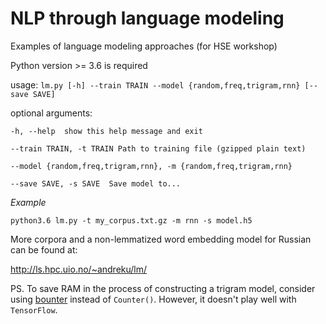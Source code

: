 # NLP through language modeling

Examples of language modeling approaches (for HSE workshop)

Python version >= 3.6 is required

usage: `lm.py [-h] --train TRAIN --model {random,freq,trigram,rnn} [--save SAVE]`

optional arguments:

  `-h, --help  show this help message and exit`

  `--train TRAIN, -t TRAIN Path to training file (gzipped plain text)`

  `--model {random,freq,trigram,rnn}, -m {random,freq,trigram,rnn}`

  `--save SAVE, -s SAVE  Save model to...`

*Example*

`python3.6 lm.py -t my_corpus.txt.gz -m rnn -s model.h5`


More corpora and a non-lemmatized word embedding model for Russian can be found at: 

http://ls.hpc.uio.no/~andreku/lm/


PS. To save RAM in the process of constructing a trigram model, 
consider using [bounter](https://github.com/RaRe-Technologies/bounter) instead of `Counter()`.
However, it doesn't play well with `TensorFlow`.
